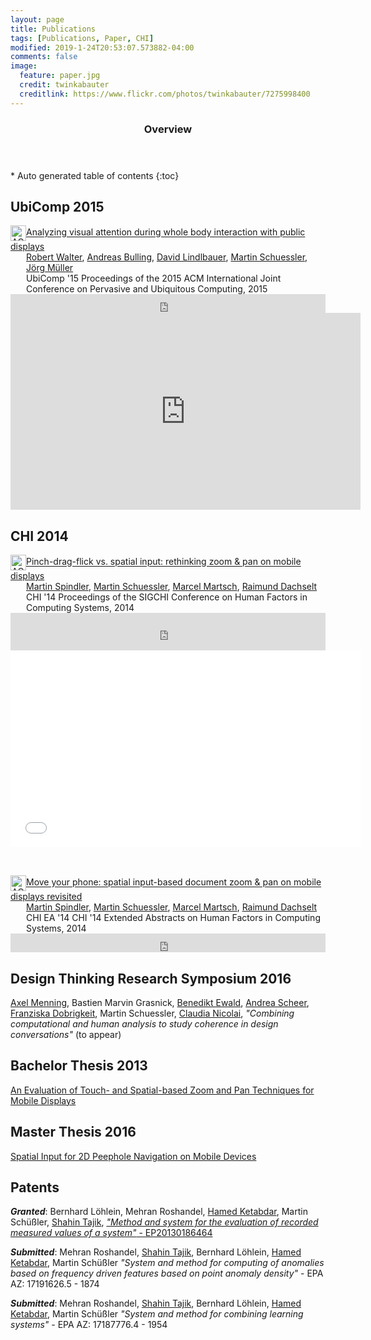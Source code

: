 ```yaml
---
layout: page
title: Publications
tags: [Publications, Paper, CHI]
modified: 2019-1-24T20:53:07.573882-04:00
comments: false
image:
  feature: paper.jpg
  credit: twinkabauter
  creditlink: https://www.flickr.com/photos/twinkabauter/7275998400
---
```

<section id="table-of-contents" class="toc">
  <header>
    <h3>Overview</h3>
  </header>
<div id="drawer" markdown="1">
*  Auto generated table of contents
{:toc}
</div>
</section><!-- /#table-of-contents -->



## UbiComp 2015
<p>
	<!-- ACM DL Article: Analyzing visual attention during whole body interaction with public displays-->
	<div class="acmdlitem" id="item2804255"><img src="http://dl.acm.org/images/oa.gif" width="25" height="25" border="0" alt="ACM DL Author-ize service" style="vertical-align:middle"/><a href="http://dl.acm.org/authorize?N07696" title="Analyzing visual attention during whole body interaction with public displays">Analyzing visual attention during whole body interaction with public displays</a><div style="margin-left:25px"><a href="http://dl.acm.org/author_page.cfm?id=81488640442" >Robert Walter</a>, <a href="http://dl.acm.org/author_page.cfm?id=81372593219" >Andreas Bulling</a>, <a href="http://dl.acm.org/author_page.cfm?id=81558156356" >David Lindlbauer</a>, <a href="http://dl.acm.org/author_page.cfm?id=87959376457" >Martin Schuessler</a>, <a href="http://dl.acm.org/author_page.cfm?id=81436600078" >Jörg Müller</a><br />UbiComp '15 Proceedings of the 2015 ACM International Joint Conference on Pervasive and Ubiquitous Computing, 2015</div></div>
	<!-- ACM DL Bibliometrics: Analyzing visual attention during whole body interaction with public displays-->
	<div class="acmdlstat" id ="stats2804255"><iframe src="http://dl.acm.org/authorizestats?N07696" width="100%" height="30" scrolling="no" frameborder="0">frames are not supported</iframe></div> 
	<iframe width="560" height="315" src="https://www.youtube.com/embed/gLzqtUE87v8?rel=0" frameborder="0" allowfullscreen></iframe>
</p>

## CHI 2014
<p>
<!-- ACM DL Article: Pinch-drag-flick vs. spatial input: rethinking zoom & pan on mobile displays-->
<div class="acmdlitem" id="item2557028"><img src="http://dl.acm.org/images/oa.gif" width="25" height="25" border="0" alt="ACM DL Author-ize service" style="vertical-align:middle"/><a href="http://dl.acm.org/authorize?N80207" title="Pinch-drag-flick vs. spatial input: rethinking zoom & pan on mobile displays">Pinch-drag-flick vs. spatial input: rethinking zoom & pan on mobile displays</a><div style="margin-left:25px"><a href="http://dl.acm.org/author_page.cfm?id=81320495228" >Martin Spindler</a>, <a href="http://dl.acm.org/author_page.cfm?id=87959376457" >Martin Schuessler</a>, <a href="http://dl.acm.org/author_page.cfm?id=81502800558" >Marcel Martsch</a>, <a href="http://dl.acm.org/author_page.cfm?id=81100509454" >Raimund Dachselt</a><br />CHI '14 Proceedings of the SIGCHI Conference on Human Factors in Computing Systems, 2014</div></div>
<!-- ACM DL Bibliometrics: Pinch-drag-flick vs. spatial input: rethinking zoom & pan on mobile displays-->
<div class="acmdlstat" id ="stats2557028"><iframe src="http://dl.acm.org/authorizestats?N80207" width="100%" height="60" scrolling="no" frameborder="0">frames are not supported</iframe></div> 

<iframe width="560" height="315" src="//www.youtube.com/embed/-kp08HZ_p5U" frameborder="0" allowfullscreen></iframe>
</p>
<br>
<p>
<!-- ACM DL Article: Move your phone: spatial input-based document zoom & pan on mobile displays revisited-->
<div class="acmdlitem" id="item2574777"><img src="http://dl.acm.org/images/oa.gif" width="25" height="25" border="0" alt="ACM DL Author-ize service" style="vertical-align:middle"/><a href="http://dl.acm.org/authorize?N80208" title="Move your phone: spatial input-based document zoom & pan on mobile displays revisited">Move your phone: spatial input-based document zoom & pan on mobile displays revisited</a><div style="margin-left:25px"><a href="http://dl.acm.org/author_page.cfm?id=81320495228" >Martin Spindler</a>, <a href="http://dl.acm.org/author_page.cfm?id=87959376457" >Martin Schuessler</a>, <a href="http://dl.acm.org/author_page.cfm?id=81502800558" >Marcel Martsch</a>, <a href="http://dl.acm.org/author_page.cfm?id=81100509454" >Raimund Dachselt</a><br />CHI EA '14 CHI '14 Extended Abstracts on Human Factors in Computing Systems, 2014</div></div>
<!-- ACM DL Bibliometrics: Move your phone: spatial input-based document zoom & pan on mobile displays revisited-->
<div class="acmdlstat" id ="stats2574777"><iframe src="http://dl.acm.org/authorizestats?N80208" width="100%" height="30" scrolling="no" frameborder="0">frames are not supported</iframe></div> 
</p>

## Design Thinking Research Symposium 2016
[Axel Menning](http://www.axelmenning.com), Bastien Marvin Grasnick, [Benedikt Ewald](https://www.linkedin.com/in/benedikt-ewald), [Andrea Scheer](https://hpi.de/en/school-of-design-thinking/hpi-d-school/team/andrea-scheer.html), [Franziska Dobrigkeit](https://hpi.de/en/plattner/people/phd-students/franziska-dobrigkeit.html), Martin Schuessler, [Claudia Nicolai](https://hpi.de/en/school-of-design-thinking/hpi-d-school/team/for-students.html), *"Combining computational and human analysis to study coherence in design conversations"* (to appear)



## Bachelor Thesis 2013
[An Evaluation of Touch- and Spatial-based Zoom and Pan Techniques for Mobile Displays](http://mschuessler.de/pub/BachelorThesis.pdf)
<!--<a href="http://dl.acm.org/author_page.cfm?id=87959376457" >Martin Schuessler</a>-->

## Master Thesis 2016
[Spatial Input for 2D Peephole Navigation on Mobile Devices](http://mschuessler.de/pub/MasterThesis.pdf)

## Patents
***Granted***: Bernhard Löhlein, Mehran Roshandel, [Hamed Ketabdar](https://www.qu.tu-berlin.de/menue/team/partner/hamed_ketabdar/), Martin Schüßler, [Shahin Tajik](http://www.isti.tu-berlin.de/security_in_telecommunications/menue/people/research_assistants/shahin_tajik/), [*"Method and system for the evaluation of recorded measured values of a system"* - EP20130186464](https://data.epo.org/gpi/EP2854045A1-Method-and-system-for-the-evaluation-of-recorded-measured-values-of-a-system)
<!-- Application: EPA AZ: 13186464.7 - 1851 Grant: EP2854045B1 https://patents.google.com/patent/EP2854045B1/ja-->


***Submitted***: Mehran Roshandel, [Shahin Tajik](http://www.isti.tu-berlin.de/security_in_telecommunications/menue/people/research_assistants/shahin_tajik/), Bernhard Löhlein, [Hamed Ketabdar](https://www.qu.tu-berlin.de/menue/team/partner/hamed_ketabdar/), Martin Schüßler
*"System and method for computing of anomalies based on frequency driven features based on point anomaly density"* - EPA AZ: 17191626.5 - 1874


***Submitted***: Mehran Roshandel, [Shahin Tajik](http://www.isti.tu-berlin.de/security_in_telecommunications/menue/people/research_assistants/shahin_tajik/), Bernhard Löhlein, [Hamed Ketabdar](https://www.qu.tu-berlin.de/menue/team/partner/hamed_ketabdar/), Martin Schüßler
*"System and method for combining learning systems"* - EPA AZ: 17187776.4 - 1954
